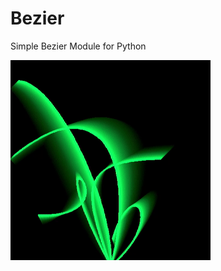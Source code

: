# Bezier
Simple Bezier Module for Python

![Example of Bezier module used in animation](Code_Bezier.gif)

